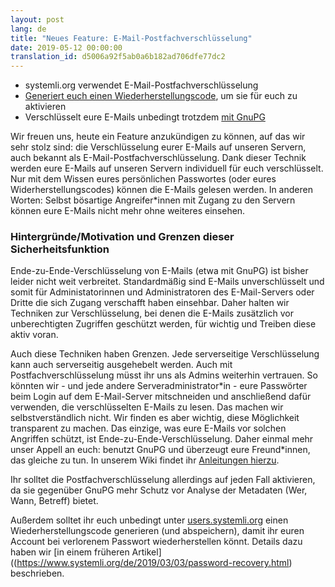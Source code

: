 ```yaml
---
layout: post
lang: de
title: "Neues Feature: E-Mail-Postfachverschlüsselung"
date: 2019-05-12 00:00:00
translation_id: d5006a92f5ab0a6b182ad706dfe77dc2
---
```



* systemli.org verwendet E-Mail-Postfachverschlüsselung
* [Generiert euch einen Wiederherstellungscode](/de/2019/03/03/password-recovery.html), um sie für euch zu aktivieren
* Verschlüsselt eure E-Mails unbedingt trotzdem [mit GnuPG](https://wiki.systemli.org/howto/howto/thunderbird_gpg)

Wir freuen uns, heute ein Feature anzukündigen zu können, auf das wir sehr stolz sind: die Verschlüsselung eurer E-Mails auf unseren Servern, auch bekannt als E-Mail-Postfachverschlüsselung. Dank dieser Technik werden eure E-Mails auf unseren Servern individuell für euch verschlüsselt. Nur mit dem Wissen eures persönlichen Passwortes (oder eures Widerherstellungscodes) können die E-Mails gelesen werden. In anderen Worten: Selbst bösartige Angreifer\*innen mit Zugang zu den Servern können eure E-Mails nicht mehr ohne weiteres einsehen.

<!--more-->

### Hintergründe/Motivation und Grenzen dieser Sicherheitsfunktion

Ende-zu-Ende-Verschlüsselung von E-Mails (etwa mit GnuPG) ist bisher leider nicht weit verbreitet. Standardmäßig sind E-Mails unverschlüsselt und somit für Administatorinnen und Administratoren des E-Mail-Servers oder Dritte die sich Zugang verschafft haben einsehbar. Daher halten wir Techniken zur Verschlüsselung, bei denen die E-Mails zusätzlich vor unberechtigten Zugriffen geschützt werden, für wichtig und Treiben diese aktiv voran.

Auch diese Techniken haben Grenzen. Jede serverseitige Verschlüsselung kann auch serverseitig ausgehebelt werden. Auch mit Postfachverschlüsselung müsst ihr uns als Admins weiterhin vertrauen. So könnten wir - und jede andere Serveradministrator\*in - eure Passwörter beim Login auf dem E-Mail-Server mitschneiden und anschließend dafür verwenden, die verschlüsselten E-Mails zu lesen. Das machen wir selbstverständlich nicht. Wir finden es aber wichtig, diese Möglichkeit transparent zu machen. Das einzige, was eure E-Mails vor solchen Angriffen schützt, ist Ende-zu-Ende-Verschlüsselung. Daher einmal mehr unser Appell an euch: benutzt GnuPG und überzeugt eure Freund\*innen, das gleiche zu tun. In unserem Wiki findet ihr [Anleitungen hierzu](https://wiki.systemli.org/howto/howto/thunderbird_gpg).

Ihr solltet die Postfachverschlüsselung allerdings auf jeden Fall aktivieren, da sie gegenüber GnuPG mehr Schutz vor Analyse der Metadaten (Wer, Wann, Betreff) bietet.

Außerdem solltet ihr euch unbedingt unter [users.systemli.org](https://users.systemli.org/) einen Wiederherstellungscode generieren (und abspeichern), damit ihr euren Account bei verlorenem Passwort wiederherstellen könnt. Details dazu haben wir [in einem früheren Artikel]((https://www.systemli.org/de/2019/03/03/password-recovery.html) beschrieben.
